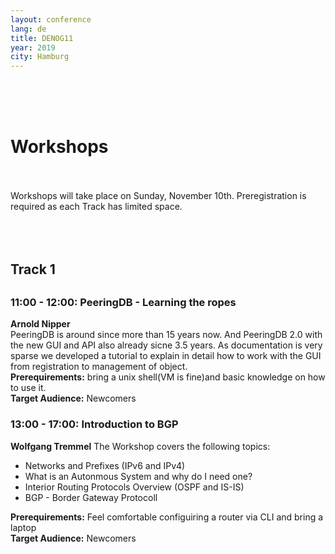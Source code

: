 ```yaml
---
layout: conference
lang: de
title: DENOG11
year: 2019
city: Hamburg
---
```

<br/>
<br/>
<br/>
<h1> Workshops </h1>
<br/>
<br/>
Workshops will take place on </b>Sunday, November 10th</b>. Preregistration is required as each Track has limited space.
<br/>
<br/>
<br/>
<br/>
<h2> Track 1 <h2>
<h3>11:00 - 12:00: PeeringDB - Learning the ropes</h3>
<b>Arnold Nipper</b><br>
PeeringDB is around since more than 15 years now. And PeeringDB 2.0 with
the new GUI and API also already sicne 3.5 years. As documentation is
very sparse we developed a tutorial to explain in detail how to work
with the GUI from registration to management of object.<br>
<b>Prerequirements:</b> bring a unix shell(VM is fine)and basic knowledge on how to use it.<br>
<b>Target Audience:</b> Newcomers
<h3>13:00 - 17:00: Introduction to BGP</h3>
<b>Wolfgang Tremmel</b>
The Workshop covers the following topics:
<ul>
<li>Networks and Prefixes (IPv6 and IPv4)</li>
<li>What is an Autonmous System and why do I need one?</li>
<li>Interior Routing Protocols Overview (OSPF and IS-IS)</li>
<li>BGP - Border Gateway Protocoll</li>
</ul>
<b>Prerequirements:</b> Feel comfortable configuiring a router via CLI and bring a laptop<br>
<b>Target Audience:</b> Newcomers
